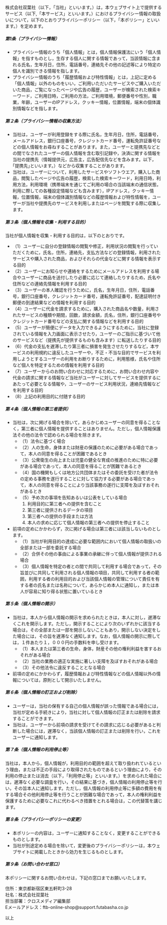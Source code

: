 <div>
<div class="wrapHINAGATA">
<p>株式会社双葉社（以下，「当社」といいます。）は，本ウェブサイト上で提供するサービス（以下,「本サービス」といいます。）におけるプライバシー情報の取扱いについて，以下のとおりプライバシーポリシー（以下，「本ポリシー」といいます。）を定めます。</p>

<h5>第1条（プライバシー情報）</h5>

<ul>
<li>プライバシー情報のうち「個人情報」とは，個人情報保護法にいう「個人情報」を指すものとし，生存する個人に関する情報であって，当該情報に含まれる氏名，生年月日，住所，電話番号，連絡先その他の記述等により特定の個人を識別できる情報を指します。</li>
<li>プライバシー情報のうち「履歴情報および特性情報」とは，上記に定める「個人情報」以外のものをいい，ご利用いただいたサービスやご購入いただいた商品，ご覧になったページや広告の履歴，ユーザーが検索された検索キーワード，ご利用日時，ご利用の方法，ご利用環境，郵便番号や性別，職業，年齢，ユーザーのIPアドレス，クッキー情報，位置情報，端末の個体識別情報などを指します。</li>
</ul>

<h5>第２条（プライバシー情報の収集方法）</h5>

<ul>
<li>当社は，ユーザーが利用登録をする際に氏名，生年月日，住所，電話番号，メールアドレス，銀行口座番号，クレジットカード番号，運転免許証番号などの個人情報をお尋ねすることがあります。また，ユーザーと提携先などとの間でなされたユーザーの個人情報を含む取引記録や，決済に関する情報を当社の提携先（情報提供元，広告主，広告配信先などを含みます。以下，｢提携先｣といいます。）などから収集することがあります。</li>
<li>当社は，ユーザーについて，利用したサービスやソフトウエア，購入した商品，閲覧したページや広告の履歴，検索した検索キーワード，利用日時，利用方法，利用環境（携帯端末を通じてご利用の場合の当該端末の通信状態，利用に際しての各種設定情報なども含みます），IPアドレス，クッキー情報，位置情報，端末の個体識別情報などの履歴情報および特性情報を，ユーザーが当社や提携先のサービスを利用しまたはページを閲覧する際に収集します。</li>
</ul>

<h5>第３条（個人情報を収集・利用する目的）</h5>

<p>当社が個人情報を収集・利用する目的は，以下のとおりです。</p>

<ul class="child">
<li>（1）ユーザーに自分の登録情報の閲覧や修正，利用状況の閲覧を行っていただくために，氏名，住所，連絡先，支払方法などの登録情報，利用されたサービスや購入された商品，およびそれらの代金などに関する情報を表示する目的</li>
<li>（2）ユーザーにお知らせや連絡をするためにメールアドレスを利用する場合やユーザーに商品を送付したり必要に応じて連絡したりするため，氏名や住所などの連絡先情報を利用する目的</li>
<li>（3）ユーザーの本人確認を行うために，氏名，生年月日，住所，電話番号，銀行口座番号，クレジットカード番号，運転免許証番号，配達証明付き郵便の到達結果などの情報を利用する目的</li>
<li>（4）ユーザーに代金を請求するために，購入された商品名や数量，利用されたサービスの種類や期間，回数，請求金額，氏名，住所，銀行口座番号やクレジットカード番号などの支払に関する情報などを利用する目的</li>
<li>（5）ユーザーが簡便にデータを入力できるようにするために，当社に登録されている情報を入力画面に表示させたり，ユーザーのご指示に基づいて他のサービスなど（提携先が提供するものも含みます）に転送したりする目的</li>
<li>（6）代金の支払を遅滞したり第三者に損害を発生させたりするなど，本サービスの利用規約に違反したユーザーや，不正・不当な目的でサービスを利用しようとするユーザーの利用をお断りするために，利用態様，氏名や住所など個人を特定するための情報を利用する目的</li>
<li>（7）ユーザーからのお問い合わせに対応するために，お問い合わせ内容や代金の請求に関する情報など当社がユーザーに対してサービスを提供するにあたって必要となる情報や，ユーザーのサービス利用状況，連絡先情報などを利用する目的</li>
<li>（8）上記の利用目的に付随する目的</li>
</ul>

<h5>第４条（個人情報の第三者提供）</h5>

<ul>
<li>当社は，次に掲げる場合を除いて，あらかじめユーザーの同意を得ることなく，第三者に個人情報を提供することはありません。ただし，個人情報保護法その他の法令で認められる場合を除きます。
<ul>
<li>（1）法令に基づく場合</li>
<li>（2）人の生命，身体または財産の保護のために必要がある場合であって，本人の同意を得ることが困難であるとき</li>
<li>（3）公衆衛生の向上または児童の健全な育成の推進のために特に必要がある場合であって，本人の同意を得ることが困難であるとき</li>
<li>（4）国の機関もしくは地方公共団体またはその委託を受けた者が法令の定める事務を遂行することに対して協力する必要がある場合であって，本人の同意を得ることにより当該事務の遂行に支障を及ぼすおそれがあるとき</li>
<li>（5）予め次の事項を告知あるいは公表をしている場合
<ol>
<li>利用目的に第三者への提供を含むこと</li>
<li>第三者に提供されるデータの項目</li>
<li>第三者への提供の手段または方法</li>
<li>本人の求めに応じて個人情報の第三者への提供を停止すること</li>
</ol>
</li>
</ul>
</li>
<li>前項の定めにかかわらず，次に掲げる場合は第三者には該当しないものとします。
<ul>
<li>（1）当社が利用目的の達成に必要な範囲内において個人情報の取扱いの全部または一部を委託する場合</li>
<li>（2）合併その他の事由による事業の承継に伴って個人情報が提供される場合</li>
<li>（3）個人情報を特定の者との間で共同して利用する場合であって，その旨並びに共同して利用される個人情報の項目，共同して利用する者の範囲，利用する者の利用目的および当該個人情報の管理について責任を有する者の氏名または名称について，あらかじめ本人に通知し，または本人が容易に知り得る状態に置いているとき</li>
</ul>
</li>
</ul>

<h5>第５条（個人情報の開示）</h5>

<ul>
<li>当社は，本人から個人情報の開示を求められたときは，本人に対し，遅滞なくこれを開示します。ただし，開示することにより次のいずれかに該当する場合は，その全部または一部を開示しないこともあり，開示しない決定をした場合には，その旨を遅滞なく通知します。なお，個人情報の開示に際しては，１件あたり１，０００円の手数料を申し受けます。
<ul>
<li>（1）本人または第三者の生命，身体，財産その他の権利利益を害するおそれがある場合</li>
<li>（2）当社の業務の適正な実施に著しい支障を及ぼすおそれがある場合</li>
<li>（3）その他法令に違反することとなる場合</li>
</ul>
</li>
<li>前項の定めにかかわらず，履歴情報および特性情報などの個人情報以外の情報については，原則として開示いたしません。</li>
</ul>

<h5>第６条（個人情報の訂正および削除）</h5>

<ul>
<li>ユーザーは，当社の保有する自己の個人情報が誤った情報である場合には，当社が定める手続きにより，当社に対して個人情報の訂正または削除を請求することができます。</li>
<li>当社は，ユーザーから前項の請求を受けてその請求に応じる必要があると判断した場合には，遅滞なく，当該個人情報の訂正または削除を行い，これをユーザーに通知します。</li>
</ul>

<h5>第７条（個人情報の利用停止等）</h5>

<p>当社は，本人から，個人情報が，利用目的の範囲を超えて取り扱われているという理由，または不正の手段により取得されたものであるという理由により，その利用の停止または消去（以下，「利用停止等」といいます。）を求められた場合には，遅滞なく必要な調査を行い，その結果に基づき，個人情報の利用停止等を行い，その旨本人に通知します。ただし，個人情報の利用停止等に多額の費用を有する場合その他利用停止等を行うことが困難な場合であって，本人の権利利益を保護するために必要なこれに代わるべき措置をとれる場合は，この代替策を講じます。</p>

<h5>第８条（プライバシーポリシーの変更）</h5>

<ul>
<li>本ポリシーの内容は，ユーザーに通知することなく，変更することができるものとします。</li>
<li>当社が別途定める場合を除いて，変更後のプライバシーポリシーは，本ウェブサイトに掲載したときから効力を生じるものとします。</li>
</ul>

<h5>第９条（お問い合わせ窓口）</h5>

<p>本ポリシーに関するお問い合わせは，下記の窓口までお願いいたします。</p>

<p>住所：東京都新宿区東五軒町3-28<br>
社名：株式会社双葉社<br>
担当部署：クロスメディア編集部<br>
Eメールアドレス：ftb-online-shop@support.futabasha.co.jp</p>

<p class="tR">以上</p>
</div>
</div>
